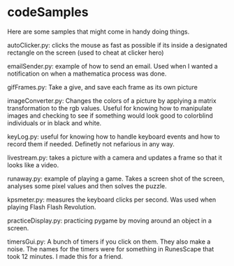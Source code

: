 # codeSamples

Here are some samples that might come in handy doing things.

autoClicker.py: clicks the mouse as fast as possible if its inside a designated rectangle on the screen (used to cheat at clicker hero)

emailSender.py: example of how to send an email. Used when I wanted a notification on when a mathematica process was done.

gifFrames.py: Take a give, and save each frame as its own picture

imageConverter.py: Changes the colors of a picture by applying a matrix transformation to the rgb values. Useful for knowing how to manipulate images and checking to see if something would look good to colorblind individuals or in black and white.

keyLog.py: useful for knowing how to handle keyboard events and how to record them if needed. Definetly not nefarious in any way.

livestream.py: takes a picture with a camera and updates a frame so that it looks like a video.

runaway.py: example of playing a game. Takes a screen shot of the screen, analyses some pixel values and then solves the puzzle.

kpsmeter.py: measures the keyboard clicks per second. Was used when playing Flash Flash Revolution.

practiceDisplay.py: practicing pygame by moving around an object in a screen.

timersGui.py: A bunch of timers if you click on them. They also make a noise. The names for the timers were for something in RunesScape that took 12 minutes. I made this for a friend.
